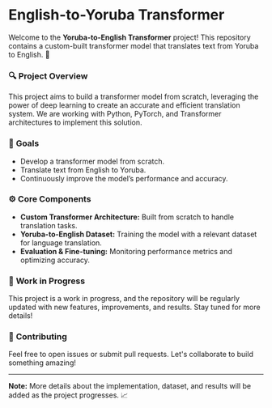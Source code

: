 # English-to-Yoruba Transformer

Welcome to the **Yoruba-to-English Transformer** project! This repository contains a custom-built transformer model that translates text from Yoruba to English. 🚀

### 🔍 **Project Overview**
This project aims to build a transformer model from scratch, leveraging the power of deep learning to create an accurate and efficient translation system. We are working with Python, PyTorch, and Transformer architectures to implement this solution.

### 🧠 **Goals**
- Develop a transformer model from scratch.
- Translate text from English to Yoruba.
- Continuously improve the model’s performance and accuracy.

### ⚙️ **Core Components**
- **Custom Transformer Architecture:** Built from scratch to handle translation tasks.
- **Yoruba-to-English Dataset:** Training the model with a relevant dataset for language translation.
- **Evaluation & Fine-tuning:** Monitoring performance metrics and optimizing accuracy.

### 🚧 **Work in Progress**
This project is a work in progress, and the repository will be regularly updated with new features, improvements, and results. Stay tuned for more details!

### 🤝 **Contributing**
Feel free to open issues or submit pull requests. Let's collaborate to build something amazing!

---

**Note:** More details about the implementation, dataset, and results will be added as the project progresses. 📈

